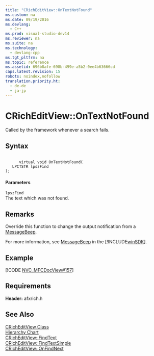 ```yaml
---
title: "CRichEditView::OnTextNotFound"
ms.custom: na
ms.date: 09/19/2016
ms.devlang: 
  - C++
ms.prod: visual-studio-dev14
ms.reviewer: na
ms.suite: na
ms.technology: 
  - devlang-cpp
ms.tgt_pltfrm: na
ms.topic: reference
ms.assetid: 696b8afe-698b-499e-a5b2-0ee4b63666cd
caps.latest.revision: 15
robots: noindex,nofollow
translation.priority.ht: 
  - de-de
  - ja-jp
---
```

# CRichEditView::OnTextNotFound
Called by the framework whenever a search fails.  
  
## Syntax  
  
```  
  
      virtual void OnTextNotFound(  
   LPCTSTR lpszFind   
);  
```  
  
#### Parameters  
 `lpszFind`  
 The text which was not found.  
  
## Remarks  
 Override this function to change the output notification from a [MessageBeep](http://msdn.microsoft.com/library/windows/desktop/ms680356).  
  
 For more information, see [MessageBeep](http://msdn.microsoft.com/library/windows/desktop/ms680356) in the [!INCLUDE[winSDK](../vs140/includes/winSDK_md.md)].  
  
## Example  
 [!CODE [NVC_MFCDocView#157](../CodeSnippet/VS_Snippets_Cpp/NVC_MFCDocView#157)]  
  
## Requirements  
 **Header:** afxrich.h  
  
## See Also  
 [CRichEditView Class](../vs140/CRichEditView-Class.md)   
 [Hierarchy Chart](../vs140/Hierarchy-Chart.md)   
 [CRichEditView::FindText](../vs140/CRichEditView--FindText.md)   
 [CRichEditView::FindTextSimple](../vs140/CRichEditView--FindTextSimple.md)   
 [CRichEditView::OnFindNext](../vs140/CRichEditView--OnFindNext.md)